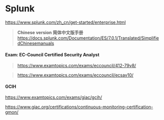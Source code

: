 # Splunk

https://www.splunk.com/zh_cn/get-started/enterprise.html


>**Chinese version 简体中文版手册** https://docs.splunk.com/Documentation/ES/7.0.1/Translated/SimplifiedChinesemanuals


#### Exam: EC-Council Certified Security Analyst
>https://www.examtopics.com/exams/eccouncil/412-79v8/

>https://www.examtopics.com/exams/eccouncil/ecsav10/

#### GCIH
https://www.examtopics.com/exams/giac/gcih/

https://www.giac.org/certifications/continuous-monitoring-certification-gmon/
